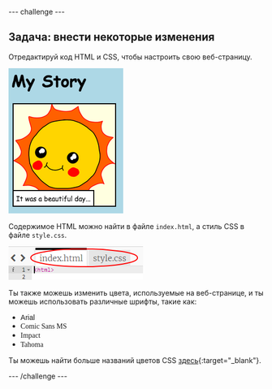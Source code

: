 \--- challenge \---

## Задача: внести некоторые изменения

Отредактируй код HTML и CSS, чтобы настроить свою веб-страницу.

![скриншот](images/story-changes.png)

Содержимое HTML можно найти в файле `index.html`, а стиль CSS в файле `style.css`.

![скриншот](images/story-files.png)

Ты также можешь изменить цвета, используемые на веб-странице, и ты можешь использовать различные шрифты, такие как:

+ <span style="font-family: Arial;">Arial</span>
+ <span style="font-family: Comic Sans MS;">Comic Sans MS</span>
+ <span style="font-family: Impact;">Impact</span>
+ <span style="font-family: Tahoma;">Tahoma</span>

Ты можешь найти больше названий цветов CSS [здесь](http://jumpto.cc/colours){:target="_blank"}.

\--- /challenge \---